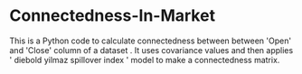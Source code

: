 # Connectedness-In-Market

This is a Python code to calculate connectedness between between 'Open' and 'Close' column of a dataset . 
It uses covariance values and then applies ' diebold yilmaz spillover index ' model to make a connectedness matrix.
